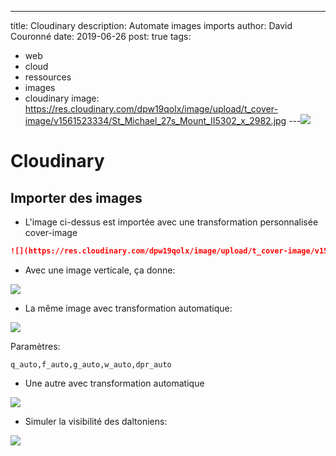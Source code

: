 ---
title: Cloudinary
description: Automate images  imports
author: David Couronné
date: 2019-06-26
post: true
tags:
  - web
  - cloud
  - ressources
  - images
  - cloudinary
image: https://res.cloudinary.com/dpw19qolx/image/upload/t_cover-image/v1561523334/St_Michael_27s_Mount_II5302_x_2982.jpg
---![](https://res.cloudinary.com/dpw19qolx/image/upload/t_cover-image/v1561523334/St_Michael_27s_Mount_II5302_x_2982.jpg)

# Cloudinary

## Importer des images

- L'image ci-dessus est importée avec une transformation personnalisée cover-image

```md
![](https://res.cloudinary.com/dpw19qolx/image/upload/t_cover-image/v1561523334/St_Michael_27s_Mount_II5302_x_2982.jpg)
```

- Avec une image verticale, ça donne:

![](https://res.cloudinary.com/dpw19qolx/image/upload/t_cover-image/v1549200634/astrology-astronomy-atmosphere.ae069b6f.jpg)

- La même image avec transformation automatique:

![](https://res.cloudinary.com/dpw19qolx/image/upload/q_auto,f_auto,g_auto,w_auto,dpr_auto/v1549200634/astrology-astronomy-atmosphere.ae069b6f.jpg)

Paramètres:

    q_auto,f_auto,g_auto,w_auto,dpr_auto

- Une autre avec transformation automatique

![](https://res.cloudinary.com/dpw19qolx/image/upload/q_auto,f_auto,g_auto,w_auto,dpr_auto/v1561523341/422869114_7590398831_b.jpg)

- Simuler la visibilité des daltoniens:

![](https://res.cloudinary.com/dpw19qolx/image/upload/bo_5px_solid_rgb:000000,c_fill,e_simulate_colorblind,g_auto,q_auto:good,r_30/sample.jpg)
